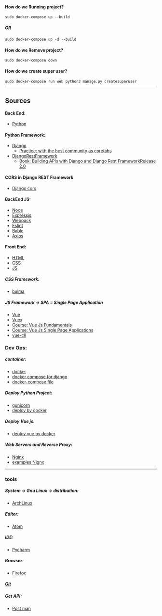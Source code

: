 
#### How do we Running project?
    sudo docker-compose up --build

<h5>OR</h5>

    sudo docker-compose up -d --build

<h4> How do we Remove project?</h4>

    sudo docker-compose down

<h4> How do we create super user?</h4>

    sudo docker-compose run web python3 manage.py createsuperuser
 <hr>
     
## Sources
#### Back End:
- <a href="https://docs.python.org/3/">Python</a>

#### Python Framework: 
- <a href="https://docs.djangoproject.com/en/2.1/">Django</a>
    - <a href="https://forums.coretabs.net/t/%D9%81%D9%87%D8%B1%D8%B3-%D9%85%D9%88%D8%B6%D9%88%D8%B9%D8%A7%D8%AA-%D9%88%D8%B1%D8%B4%D8%A9-%D8%AA%D8%B7%D9%88%D9%8A%D8%B1-%D8%AA%D8%B7%D8%A8%D9%8A%D9%82%D8%A7%D8%AA-%D8%A7%D9%84%D9%88%D9%8A%D8%A8-%D8%A8%D8%A7%D8%B3%D8%AA%D8%AE%D8%AF%D8%A7%D9%85-django/58">Practice: with the best community as coretabs</a>
- <a href="https://www.django-rest-framework.org/">DjangoRestFramework</a>
    - <a href="https://buildmedia.readthedocs.org/media/pdf/djangoapibook/latest/djangoapibook.pdf">Book: Building APIs with Django and Django Rest FrameworkRelease 2.0</a>

#### CORS in Django REST Framework
- <a href="https://www.techiediaries.com/django-cors/">Django cors</a>

#### BackEnd JS:
- <a href="https://nodejs.org/api/index.html">Node</a>
- <a href="https://expressjs.com/en/starter/installing.html">Expressjs</a>
- <a href="https://webpack.js.org/concepts/">Webpack</a>
- <a href="https://eslint.org/docs/developer-guide/working-with-rules">Eslint</a>
- <a href="https://babeljs.io/docs/en/">Bable</a>
- <a href="https://github.com/axios/axios">Axios</a>

#### Front End:
- <a href="https://www.w3schools.com/html/">HTML</a>
- <a href="https://www.w3schools.com/css/">CSS</a>
- <a href="https://www.w3schools.com/js/">JS</a>

##### CSS Framework:
- <a href="https://bulma.io/">bulma</a>

##### JS Framework -> SPA = Single Page Application
- <a href="https://vuejs.org/">Vue</a>
- <a href="https://vuex.vuejs.org/">Vuex</a>
- <a href="https://app.pluralsight.com/library/courses/vuejs-fundamentals/table-of-contents">Course: Vue Js Fundamentals</a>
- <a href="https://app.pluralsight.com/library/courses/vue-js-single-page-applications/table-of-contents">Course: Vue Js Single Page Applications</a>
- <a href="https://vue-loader.vuejs.org/guide/#vue-cli">vue-cli</a> 

### Dev Ops:

##### container:
- <a href="https://www.docker.com/">docker</a>
- <a href="https://docs.docker.com/compose/django">docker compose for django</a>
- <a href="https://docs.docker.com/compose/compose-file/">docker-compose file</a>

##### Deploy Python Project: 
- <a href="https://gunicorn.org/">gunicorn</a>
- <a href="https://testdriven.io/blog/dockerizing-django-with-postgres-gunicorn-and-nginx">deploy by docker</a>

##### Deploy Vue js:
- <a href="https://vuejs.org/v2/cookbook/dockerize-vuejs-app.html">deploy vue by docker</a>

##### Web Servers and Reverse Proxy: 
- <a href="https://www.nginx.com/">Nginx</a>
- <a href="https://www.nginx.com/resources/wiki/start/topics/examples/full/">examples Nignx</a>

<hr/>

### tools
##### System -> Gnu Linux -> distribution:
- <a href="https://www.archlinux.org/">ArchLinux</a>

##### Editor:
- <a href="https://atom.io/">Atom</a>

##### IDE:
- <a href="https://www.jetbrains.com/pycharm/">Pycharm</a>

##### Browser:
- <a href="https://www.mozilla.org/">Firefox</a>


##### <a href="https://git-scm.com/">Git<a>

##### Get API:
- <a href="https://www.getpostman.com/">Post man</a>
